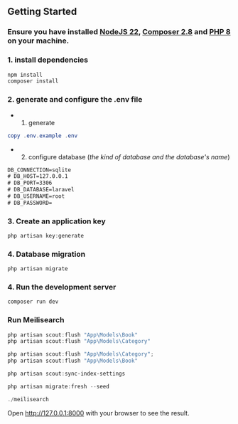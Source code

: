 ## Getting Started

### Ensure you have installed [NodeJS 22](https://nodejs.org), [Composer 2.8](https://getcomposer.org) and [PHP 8](https://www.php.net/) on your machine.

### 1. install dependencies

```powershell
npm install
composer install
```

### 2. generate and configure the .env file

- 1. generate

```powershell
copy .env.example .env
```

- 2. configure database (_the kind of database and the database's name_)

```txt
DB_CONNECTION=sqlite
# DB_HOST=127.0.0.1
# DB_PORT=3306
# DB_DATABASE=laravel 
# DB_USERNAME=root
# DB_PASSWORD=
```

### 3. Create an application key

```powershell
php artisan key:generate
```

### 4. Database migration

```powershell
php artisan migrate
```

### 4. Run the development server

```powershell
composer run dev
```

### Run Meilisearch
```powershell
php artisan scout:flush "App\Models\Book"    
php artisan scout:flush "App\Models\Category"    
```
```powershell
php artisan scout:flush "App\Models\Category"; 
php artisan scout:flush "App\Models\Book"
```

```powershell
php artisan scout:sync-index-settings
```

```powershell
php artisan migrate:fresh --seed
```

```powershell
./meilisearch
```

Open <a href="http://127.0.0.1:8000">http://127.0.0.1:8000</a> with your browser to see the result.
